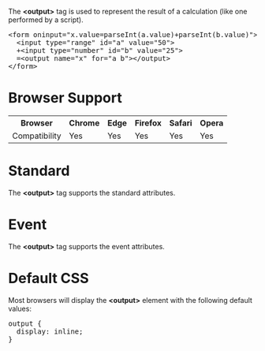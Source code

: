The <b>&lt;output&gt;</b> tag is used to represent the result of a calculation (like one performed by a script).
<pre>
&lt;form oninput="x.value=parseInt(a.value)+parseInt(b.value)"&gt;
  &lt;input type="range" id="a" value="50"&gt;
  +&lt;input type="number" id="b" value="25"&gt;
  =&lt;output name="x" for="a b"&gt;&lt;/output&gt;
&lt;/form&gt;
</pre>
<h1>Browser Support</h1>
<table class="ws-table-all notranslate">
  <tr>
    <th>Browser</th>
    <th>Chrome</th>
    <th>Edge</th>
    <th>Firefox</th>
    <th>Safari</th>
    <th>Opera</th>
  </tr>
  <tr>
    <td>Compatibility</td>
    <td>Yes</td>
    <td>Yes</td>
    <td>Yes</td>
    <td>Yes</td>
    <td>Yes</td>
  </tr>
</table>
<h1>Standard</h1>
The <b>&lt;output&gt;</b> tag supports the standard attributes.
<h1>Event</h1>
The <b>&lt;output&gt;</b> tag supports the event attributes.
<h1>Default CSS</h1>
Most browsers will display the <b>&lt;output&gt;</b> element with the following default values:
<pre>
output {
  display: inline;
}
</pre>

